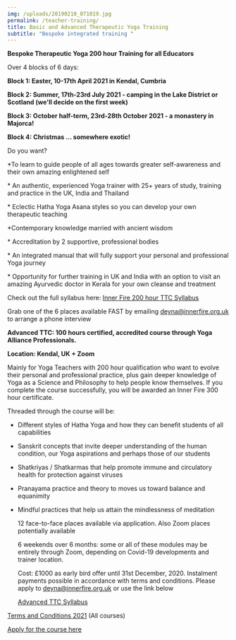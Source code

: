 ```yaml
---
img: /uploads/20190210_071019.jpg
permalink: /teacher-training/
title: Basic and Advanced Therapeutic Yoga Training
subtitle: "Bespoke integrated training "
---
```

**Bespoke Therapeutic Yoga 200 hour Training for all Educators**

Over 4 blocks of 6 days: 

**Block 1: Easter, 10-17th April 2021 in Kendal, Cumbria**

**Block 2: Summer, 17th-23rd July 2021 - camping in the Lake District or Scotland (we'll decide on the first week)**

**Block 3: October half-term, 23rd-28th October 2021 - a monastery in Majorca!**

**Block 4: Christmas ... somewhere exotic!** 

Do you want?

\*To learn to guide people of all ages towards greater self-awareness and their own amazing enlightened self

\* An authentic, experienced Yoga trainer with 25+ years of study, training and practice in the UK, India and Thailand

\* Eclectic Hatha Yoga Asana styles so you can develop your own therapeutic teaching

\*Contemporary knowledge married with ancient wisdom

\* Accreditation by 2 supportive, professional bodies

\* An integrated manual that will fully support your personal and professional Yoga journey

\* Opportunity for further training in UK and India with an option to visit an amazing Ayurvedic doctor in Kerala for your own cleanse and treatment

Check out the full syllabus here: [Inner Fire 200 hour TTC Syllabus](https://www.dropbox.com/s/kc3z3g457hrdl4t/Inner%20Fire%20TTC%20syllabus%202021.pdf?dl=0)

Grab one of the 6 places available FAST by emailing [deyna@innerfire.org.uk](mailto:deyna@innerfire.org.uk) to arrange a phone interview

**Advanced TTC: 100 hours certified, accredited course through Yoga Alliance Professionals.** 

**Location: Kendal, UK + Zoom**

Mainly for Yoga Teachers with 200 hour qualification who want to evolve their personal and professional practice, plus gain deeper knowledge of Yoga as a Science and Philosophy to help people know themselves. If you complete the course successfully, you will be awarded an Inner Fire 300 hour certificate.

Threaded through the course will be:

* Different styles of Hatha Yoga and how they can benefit students of all capabilities 
* Sanskrit concepts that invite deeper understanding of the human condition, our Yoga aspirations and perhaps those of our students 
* Shatkriyas / Shatkarmas that help promote immune and circulatory health for protection against viruses
* Pranayama practice and theory to moves us toward balance and equanimity
* Mindful practices that help us attain the mindlessness of meditation

   12 face-to-face places available via application. Also Zoom places potentially available 

   6 weekends over 6 months: some or all of these modules may be entirely through Zoom, depending on Covid-19 developments and trainer location.

  Cost: £1000 as early bird offer until 31st December, 2020. Instalment payments possible in accordance with terms and conditions. Please apply to deyna@innerfire.org.uk or use the link below[](https://www.dropbox.com/s/hflm7xgv8mcbcew/Inner%20Fire%20TTC%20application%20form%202021.pdf?dl=0)

  [Advanced TTC Syllabus](https://www.dropbox.com/s/suqd05wv46wabiu/Inner%20Fire%20Advanced%20TTC%20syllabus.pdf?dl=0)

[Terms and Conditions 2021](https://www.dropbox.com/s/suqd05wv46wabiu/Inner%20Fire%20Advanced%20TTC%20syllabus.pdf?dl=0) (All courses)

[Apply for the course here](https://www.dropbox.com/s/hflm7xgv8mcbcew/Inner%20Fire%20TTC%20application%20form%202021.pdf?dl=0)